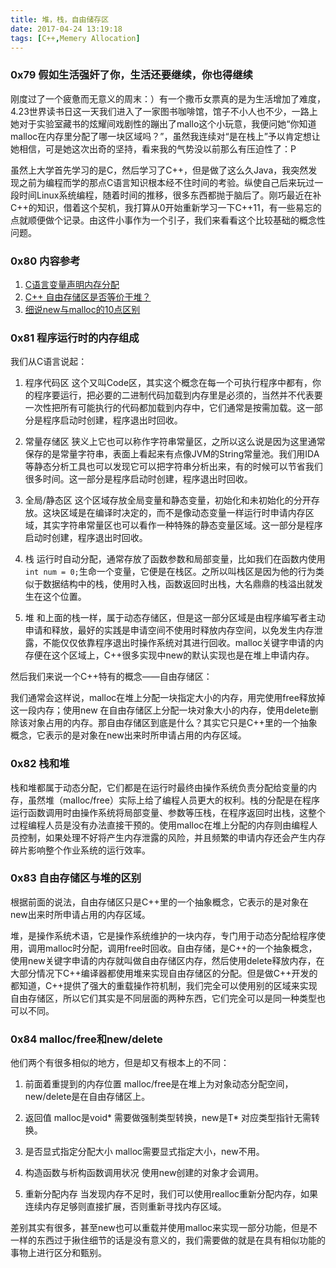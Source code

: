 ```yaml
---
title: 堆，栈，自由储存区
date: 2017-04-24 13:19:18
tags: [C++,Memery Allocation]
---
```


### 0x79 假如生活强奸了你，生活还要继续，你也得继续

刚度过了一个疲惫而无意义的周末：）有一个撒币女票真的是为生活增加了难度，4.23世界读书日这一天我们进入了一家图书咖啡馆，馆子不小人也不少，一路上她对于实验室藏书的炫耀间戏剧性的蹦出了mallo这个小玩意，我便问她“你知道malloc在内存里分配了哪一块区域吗？”，虽然我连续对“是在栈上”予以肯定想让她相信，可是她这次出奇的坚持，看来我的气势没以前那么有压迫性了：P

虽然上大学首先学习的是C，然后学习了C++，但是做了这么久Java，我突然发现之前为编程而学的那点C语言知识根本经不住时间的考验。纵使自己后来玩过一段时间Linux系统编程，随着时间的推移，很多东西都抛于脑后了。刚巧最近在补C++的知识，借着这个契机，我打算从0开始重新学习一下C++11，有一些易忘的点就顺便做个记录。由这件小事作为一个引子，我们来看看这个比较基础的概念性问题。

### 0x80 内容参考

1. [C语言变量声明内存分配](http://www.cnblogs.com/emanlee/archive/2009/04/12/1434278.html)
1. [C++ 自由存储区是否等价于堆？](http://www.cnblogs.com/QG-whz/p/5060894.html)
1. [细说new与malloc的10点区别](http://www.cnblogs.com/QG-whz/p/5140930.html)

### 0x81 程序运行时的内存组成

我们从C语言说起：
1. 程序代码区
    这个又叫Code区，其实这个概念在每一个可执行程序中都有，你的程序要运行，把必要的二进制代码加载到内存里是必须的，当然并不代表要一次性把所有可能执行的代码都加载到内存中，它们通常是按需加载。这一部分是程序启动时创建，程序退出时回收。

1. 常量存储区
    狭义上它也可以称作字符串常量区，之所以这么说是因为这里通常保存的是常量字符串，表面上看起来有点像JVM的String常量池。我们用IDA等静态分析工具也可以发现它可以把字符串分析出来，有的时候可以节省我们很多时间。这一部分是程序启动时创建，程序退出时回收。

1. 全局/静态区
    这个区域存放全局变量和静态变量，初始化和未初始化的分开存放。这块区域是在编译时决定的，而不是像动态变量一样运行时申请内存区域，其实字符串常量区也可以看作一种特殊的静态变量区域。这一部分是程序启动时创建，程序退出时回收。

1. 栈
    运行时自动分配，通常存放了函数参数和局部变量，比如我们在函数内使用`int num = 0;`生命一个变量，它便是在栈区。之所以叫栈区是因为他的行为类似于数据结构中的栈，使用时入栈，函数返回时出栈，大名鼎鼎的栈溢出就发生在这个位置。

1. 堆
    和上面的栈一样，属于动态存储区，但是这一部分区域是由程序编写者主动申请和释放，最好的实践是申请空间不使用时释放内存空间，以免发生内存泄露，不能仅仅依靠程序退出时操作系统对其进行回收。malloc关键字申请的内存便在这个区域上，C++很多实现中new的默认实现也是在堆上申请内存。

然后我们来说一个C++特有的概念——自由存储区：

我们通常会这样说，malloc在堆上分配一块指定大小的内存，用完使用free释放掉这一段内存；使用new 在自由存储区上分配一块对象大小的内存，使用delete删除该对象占用的内存。那自由存储区到底是什么？其实它只是C++里的一个抽象概念，它表示的是对象在new出来时所申请占用的内存区域。

### 0x82 栈和堆

栈和堆都属于动态分配，它们都是在运行时最终由操作系统负责分配给变量的内存，虽然堆（malloc/free）实际上给了编程人员更大的权利。栈的分配是在程序运行函数调用时由操作系统将局部变量、参数等压栈，在程序返回时出栈，这整个过程编程人员是没有办法直接干预的。使用malloc在堆上分配的内存则由编程人员控制，如果处理不好将产生内存泄露的风险，并且频繁的申请内存还会产生内存碎片影响整个作业系统的运行效率。

### 0x83 自由存储区与堆的区别

根据前面的说法，自由存储区只是C++里的一个抽象概念，它表示的是对象在new出来时所申请占用的内存区域。

堆，是操作系统术语，它是操作系统维护的一块内存，专门用于动态分配给程序使用，调用malloc时分配，调用free时回收。自由存储，是C++的一个抽象概念，使用new关键字申请的内存就叫做自由存储区内存，然后使用delete释放内存，在大部分情况下C++编译器都使用堆来实现自由存储区的分配。但是做C++开发的都知道，C++提供了强大的重载操作符机制，我们完全可以使用别的区域来实现自由存储区，所以它们其实是不同层面的两种东西，它们完全可以是同一种类型也可以不同。

### 0x84 malloc/free和new/delete

他们两个有很多相似的地方，但是却又有根本上的不同：

1. 前面着重提到的内存位置
    malloc/free是在堆上为对象动态分配空间，new/delete是在自由存储区上。

1. 返回值
    malloc是void* 需要做强制类型转换，new是T* 对应类型指针无需转换。

1. 是否显式指定分配大小
    malloc需要显式指定大小，new不用。

1. 构造函数与析构函数调用状况
    使用new创建的对象才会调用。

1. 重新分配内存
    当发现内存不足时，我们可以使用realloc重新分配内存，如果连续内存足够则直接扩展，否则重新寻找内存区域。

差别其实有很多，甚至new也可以重载并使用malloc来实现一部分功能，但是不一样的东西过于揪住细节的话是没有意义的，我们需要做的就是在具有相似功能的事物上进行区分和甄别。
